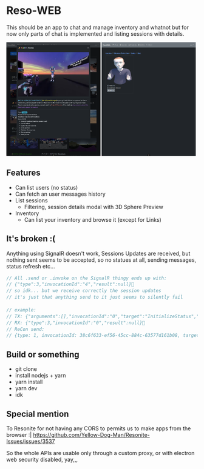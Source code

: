 # Reso-WEB

This should be an app to chat and manage inventory and whatnot but for now only parts of chat is implemented and listing sessions with details.

<img src="./screenshot1.png" height="300px"/>
<img src="./screenshot2.png" height="300px"/>

## Features

- Can list users (no status)
- Can fetch an user messages history
- List sessions
  - Filtering, session details modal with 3D Sphere Preview
- Inventory
  - Can list your inventory and browse it (except for Links)

## It's broken :(

Anything using SignalR doesn't work, Sessions Updates are received, but nothing sent seems to be accepted, so no statues at all, sending messages, status refresh etc...

```js
// All .send or .invoke on the SignalR thingy ends up with:
// {"type":3,"invocationId":"4","result":null}
// so idk... but we receive correctly the session updates
// it's just that anything send to it just seems to silently fail

// example:
// TX: {"arguments":[],"invocationId":"0","target":"InitializeStatus","type":1}
// RX: {"type":3,"invocationId":"0","result":null}
// ReCon send:
// {type: 1, invocationId: 38c6f633-ef56-45cc-884c-63577d161b08, target: InitializeStatus, arguments: []}
```

## Build or something

- git clone
- install nodejs + yarn
- yarn install
- yarn dev
- idk

## Special mention

To Resonite for not having any CORS to permits us to make apps from the browser :| https://github.com/Yellow-Dog-Man/Resonite-Issues/issues/3537

So the whole APIs are usable only through a custom proxy, or with electron web security disabled, yay,,,
